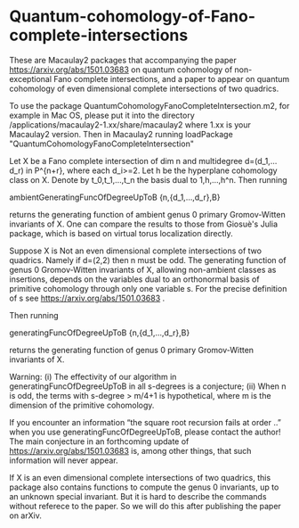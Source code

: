 # Quantum-cohomology-of-Fano-complete-intersections
These are Macaulay2 packages that accompanying the paper https://arxiv.org/abs/1501.03683 on quantum cohomology of non-exceptional Fano complete intersections, and a paper  to appear on quantum cohomology of even dimensional complete intersections of two quadrics.

To use the package QuantumCohomologyFanoCompleteIntersection.m2, for example in Mac OS, please put it into the directory
/applications/macaulay2-1.xx/share/macaulay2
where 1.xx is your Macaulay2 version.
Then in Macaulay2 running
loadPackage "QuantumCohomologyFanoCompleteIntersection"

Let X be a Fano complete intersection of dim n and multidegree d=(d_1,…d_r) in P^{n+r}, where each d_i>=2. Let h be the hyperplane cohomology class on X. Denote by t_0,t_1,…,t_n the basis dual to 1,h,…,h^n.
Then running

ambientGeneratingFuncOfDegreeUpToB {n,{d_1,…,d_r},B}

returns the generating function of ambient genus 0 primary Gromov-Witten invariants of X. One can compare the results to those from Giosuè's Julia package, which is based on virtual torus localization directly.

Suppose X is Not an even dimensional complete intersections of two quadrics. Namely if d=(2,2) then n must be odd. The generating function of genus 0 Gromov-Witten invariants of X, allowing non-ambient classes as insertions, depends on the variables dual to an orthonormal basis of primitive cohomology through only one variable s. For the precise definition of s see https://arxiv.org/abs/1501.03683 .

 Then running
 
generatingFuncOfDegreeUpToB {n,{d_1,…,d_r},B}

returns the generating function of genus 0 primary Gromov-Witten invariants of X. 

Warning:
(i) The effectivity of our algorithm in generatingFuncOfDegreeUpToB in all s-degrees is a conjecture;
(ii) When n is odd, the terms with s-degree > m/4+1 is hypothetical, where m is the dimension of the primitive cohomology.

If you encounter an information “the square root recursion fails at order ..” when you use generatingFuncOfDegreeUpToB, please contact the author! The main conjecture in an forthcoming update of  https://arxiv.org/abs/1501.03683 is, among other things, that such information will never appear.

If X is an even dimensional complete intersections of two quadrics, this package also contains functions to compute the genus 0 invariants, up to an unknown special invariant. But it is hard to describe the commands without referece to the paper. So we will do this after publishing the paper on arXiv.
